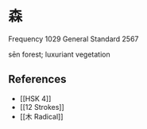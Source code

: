 # 森
Frequency 1029
General Standard 2567

sēn
forest; luxuriant vegetation

## References
- [[HSK 4]]
- [[12 Strokes]]
- [[木 Radical]]